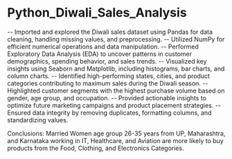 # Python_Diwali_Sales_Analysis

-- Imported and explored the Diwali sales dataset using Pandas for data cleaning, handling missing values, and preprocessing.
-- Utilized NumPy for efficient numerical operations and data manipulation.
-- Performed Exploratory Data Analysis (EDA) to uncover patterns in customer demographics, spending behavior, and sales trends.
-- Visualized key insights using Seaborn and Matplotlib, including histograms, bar charts, and column charts.
-- Identified high-performing states, cities, and product categories contributing to maximum sales during the Diwali season.
-- Highlighted customer segments with the highest purchase volume based on gender, age group, and occupation.
-- Provided actionable insights to optimize future marketing campaigns and product placement strategies.
-- Ensured data integrity by removing duplicates, formatting columns, and standardizing values.

Conclusions: Married Women age group 26-35 years from UP, Maharashtra, and Karnataka working in IT, Healthcare, and Aviation are more likely to buy products from the Food, Clothing, and Electronics Categories.

